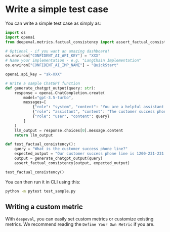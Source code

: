 # Write a simple test case

You can write a simple test case as simply as:

```python
import os
import openai
from deepeval.metrics.factual_consistency import assert_factual_consistency

# Optional - if you want an amazing dashboard!
os.environ["CONFIDENT_AI_API_KEY"] = "XXX"
# Name your implementation - e.g. "LangChain Implementation"
os.environ["CONFIDENT_AI_IMP_NAME"] = "QuickStart"

openai.api_key = "sk-XXX"

# Write a sample ChatGPT function
def generate_chatgpt_output(query: str):
    response = openai.ChatCompletion.create(
        model="gpt-3.5-turbo",
        messages=[
            {"role": "system", "content": "You are a helpful assistant."},
            {"role": "assistant", "content": "The customer success phone line is 1200-231-231 and the customer success state is in Austin."},
            {"role": "user", "content": query}
        ]
    )
    llm_output = response.choices[0].message.content
    return llm_output

def test_factual_consistency():
    query = "What is the customer success phone line?"
    expected_output = "Our customer success phone line is 1200-231-231."
    output = generate_chatgpt_output(query)
    assert_factual_consistency(output, expected_output)

test_factual_consistency()
```

You can then run it in CLI using this:

```bash
python -m pytest test_sample.py
```

## Writing a custom metric

With `deepeval`, you can easily set custom metrics or customize existing metrics. We recommend reading the `Define Your Own Metric` if you are.
